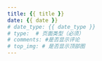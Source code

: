 ```yaml
---
title: {{ title }}
date: {{ date }}
# date_type: {{ date_type }}
# type:  # 页面类型（必须）
# comments: #是否显示评论
# top_img: # 是否显示顶部图
---
```

